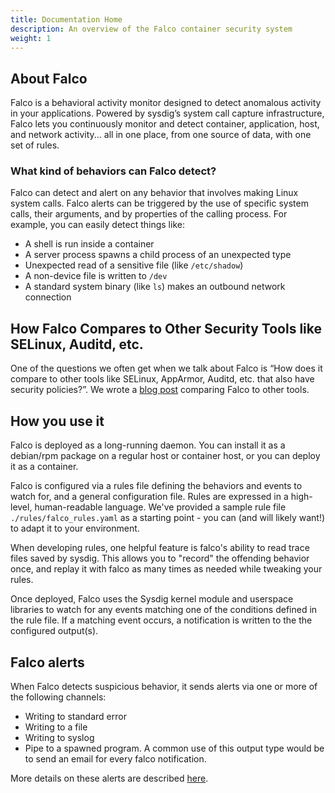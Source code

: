 ```yaml
---
title: Documentation Home
description: An overview of the Falco container security system
weight: 1
---
```


## About Falco

Falco is a behavioral activity monitor designed to detect anomalous activity in your applications. Powered by sysdig’s system call capture infrastructure, Falco lets you continuously monitor and detect container, application, host, and network activity... all in one place, from one source of data, with one set of rules.

### What kind of behaviors can Falco detect?

Falco can detect and alert on any behavior that involves making Linux system calls. Falco alerts can be triggered by the use of specific system calls, their arguments, and by properties of the calling process. For example, you can easily detect things like:

* A shell is run inside a container
* A server process spawns a child process of an unexpected type
* Unexpected read of a sensitive file (like `/etc/shadow`)
* A non-device file is written to `/dev`
* A standard system binary (like `ls`) makes an outbound network connection

## How Falco Compares to Other Security Tools like SELinux, Auditd, etc.

One of the questions we often get when we talk about Falco is “How does it compare to other tools like SELinux, AppArmor, Auditd, etc. that also have security policies?”. We wrote a [blog post](https://sysdig.com/blog/selinux-seccomp-falco-technical-discussion/) comparing Falco to other tools.

## How you use it

Falco is deployed as a long-running daemon. You can install it as a debian/rpm package on a regular host or container host, or you can deploy it as a container.

Falco is configured via a rules file defining the behaviors and events to watch for, and a general configuration file. Rules are expressed in a high-level, human-readable language. We've provided a sample rule file `./rules/falco_rules.yaml` as a starting point - you can (and will likely want!) to adapt it to your environment.

When developing rules, one helpful feature is falco's ability to read trace files saved by sysdig. This allows you to "record" the offending behavior once, and replay it with falco as many times as needed while tweaking your rules.

Once deployed, Falco uses the Sysdig kernel module and userspace libraries to watch for any events matching one of the conditions defined in the rule file. If a matching event occurs, a notification is written to the the configured output(s).

## Falco alerts

When Falco detects suspicious behavior, it sends alerts via one or more of the following channels:

* Writing to standard error
* Writing to a file
* Writing to syslog
* Pipe to a spawned program. A common use of this output type would be to send an email for every falco notification.

More details on these alerts are described [here](alerts).
